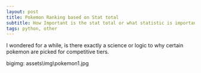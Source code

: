 ```yaml
---
layout: post
title: Pokemon Ranking based on Stat total
subtitle: How Important is the stat total or what statistic is important to a pokemon utility in ranked use
tags: python, other
---
```


I wondered for a while, is there exactly a science or logic to why certain pokemon are picked for competitive tiers.

bigimg: assets\img\pokemon1.jpg

